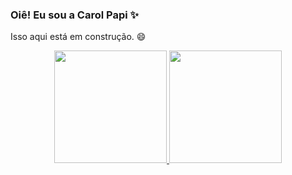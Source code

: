 ### Oiê! Eu sou a Carol Papi ✨
Isso aqui está em construção. 😄
<div align="center">
  <a href="https://www.linkedin.com/in/carolina-papi/">
  <img height="180em" src="https://github-readme-stats.vercel.app/api?username=carolpapi&show_icons=true&theme=radical&include_all_commits=true&count_private=true"/>
  <img height="180em" src="https://github-readme-stats.vercel.app/api/top-langs/?username=carolpapi&layout=compact&langs_count=7&theme=radical"/>
</div>

<!--
**carolpapi/carolpapi** is a ✨ _special_ ✨ repository because its `README.md` (this file) appears on your GitHub profile.

Here are some ideas to get you started:

- 🔭 I’m currently working on ...
- 🌱 I’m currently learning ...
- 👯 I’m looking to collaborate on ...
- 🤔 I’m looking for help with ...
- 💬 Ask me about ...
- 📫 How to reach me: ...
- 😄 Pronouns: ...
- ⚡ Fun fact: ...
-->
